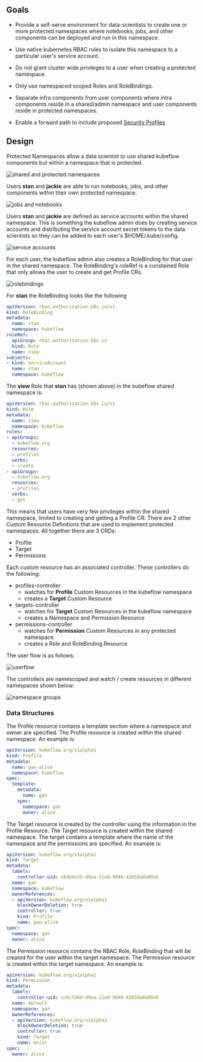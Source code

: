 ## Goals

- Provide a self-serve environment for data-scientists to create one or more protected namespaces where 
notebooks, jobs, and other components can be deployed and run in this namespace.

- Use native kubernetes RBAC rules to isolate this namespace to a particular user's service account.

- Do not grant cluster wide privileges to a user when creating a protected namespace.

- Only use namespaced scoped Roles and RoleBindings.

- Separate infra components from user components where intra components reside in a shared/admin namespace and 
user components reside in protected namespaces.

- Enable a forward path to include proposed [Security Profiles](https://github.com/kubernetes/community/blob/a8cb2060dc621664c86b185c7426367994b181b5/keps/draft-20180418-security-profile.md) 	


## Design

Protected Namespaces allow a data scientist to use shared kubeflow components but within a namespace that is protected.

![shared and protected namespaces](./docs/namespaces.png "shared and protected namespaces")

Users __stan__ and __jackie__ are able to run notebooks, jobs, and other components within their own protected namespace. 

![jobs and notebooks](./docs/jobsandnotebooks.png "jobs and notebooks")

Users __stan__ and __jackie__ are defined as service accounts within the shared namespace. This is something the kubeflow admin does by creating service accounts and distributing the service account secret tokens to the data scientists so they can be added to each user's $HOME/.kube/config. 

![service accounts](./docs/serviceaccounts.png "service accounts")

For each user, the kubeflow admin also creates a RoleBinding for that user in the shared namespace. The RoleBinding's roleRef is a constained Role that only allows the user to create and get Profile CRs.

![rolebindings](./docs/rolebindings.png "rolebindings")

For __stan__ the RoleBinding looks like the following

```yaml
apiVersion: rbac.authorization.k8s.io/v1
kind: RoleBinding
metadata:
  name: stan
  namespace: kubeflow
roleRef:
  apiGroup: rbac.authorization.k8s.io
  kind: Role
  name: view
subjects:
- kind: ServiceAccount
  name: stan
  namespace: kubeflow
```

The __view__ Role that __stan__ has (shown above) in the kubeflow shared namespace is:

```yaml
apiVersion: rbac.authorization.k8s.io/v1
kind: Role
metadata:
  name: view
  namespace: kubeflow
rules:
- apiGroups:
  - kubeflow.org
  resources:
  - profiles
  verbs:
  - create
- apiGroups:
  - kubeflow.org
  resources:
  - profiles
  verbs:
  - get
```

This means that users have very few privileges within the shared namespace, limited to creating and getting a Profile CR. There are 2 other Custom Resource Definitions that are used to implement protected namespaces. All together there are 3 CRDs:

- Profile
- Target
- Permissions

Each custom resource has an associated controller. These controllers do the following:

- profiles-controller 
  - watches for __Profile__ Custom Resources in the kubeflow namespace
  - creates a __Target__ Custom Resource
- targets-controller
  - watches for __Target__ Custom Resources in the kubeflow namespace
  - creates a Namespace and Permission Resource
- permissions-controller
  - watches for __Permission__ Custom Resources in any protected namespace
  - creates a Role and RoleBinding Resource


The user flow is as follows:

![userflow](./docs/userflow.png "userflow")


The controllers are namescoped and watch / create resources in different namespaces shown below:

![namespace groups](./docs/namespacegroups.png "namespace groups")


### Data Structures

The Profile resource contains a template section where a namespace and owner are specified. The Profile resource is created within the shared namespace. An example is:

```yaml
apiVersion: kubeflow.org/v1alpha1
kind: Profile
metadata:
  name: gan-alice
  namespace: kubeflow
spec:
  template:
    metadata:
      name: gan
    spec:
      namespace: gan
      owner: alice
```

The Target resource is created by the controller using the information in the Profile Resource. The Target resource is created within the shared namespace. The target contains a template where the name of the namespace and the permissions are specified. An example is:

```yaml
apiVersion: kubeflow.org/v1alpha1
kind: Target
metadata:
  labels:
    controller-uid: c6de9e25-d9ea-11e8-9846-42010a8a00a5
  name: gan
  namespace: kubeflow
  ownerReferences:
  - apiVersion: kubeflow.org/v1alpha1
    blockOwnerDeletion: true
    controller: true
    kind: Profile
    name: gan-alice
spec:
  namespace: gan
  owner: alice
```

The Permission resource contains the RBAC Role, RoleBinding that will be created for the user within the target namespace. The Permission resource is created within the target namespace. An example is:

```yaml
apiVersion: kubeflow.org/v1alpha1
kind: Permission
metadata:
  labels:
    controller-uid: cc6cf46d-d9ea-11e8-9846-42010a8a00a5
  name: default
  namespace: gan
  ownerReferences:
  - apiVersion: kubeflow.org/v1alpha1
    blockOwnerDeletion: true
    controller: true
    kind: Target
    name: mnist
spec:
  owner: alice
```


